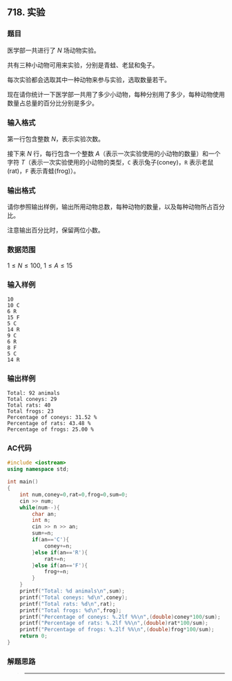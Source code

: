 ##  718. 实验

### 题目

医学部一共进行了 $N$ 场动物实验。

共有三种小动物可用来实验，分别是青蛙、老鼠和兔子。

每次实验都会选取其中一种动物来参与实验，选取数量若干。

现在请你统计一下医学部一共用了多少小动物，每种分别用了多少，每种动物使用数量占总量的百分比分别是多少。

### 输入格式

第一行包含整数 $N$，表示实验次数。

接下来 $N$ 行，每行包含一个整数 $A$（表示一次实验使用的小动物的数量）和一个字符 $T$（表示一次实验使用的小动物的类型，`C` 表示兔子(coney)，`R` 表示老鼠(rat)，`F` 表示青蛙(frog)）。

### 输出格式

请你参照输出样例，输出所用动物总数，每种动物的数量，以及每种动物所占百分比。

注意输出百分比时，保留两位小数。

### 数据范围

$1≤N≤100$,
$1≤A≤15$

### 输入样例

```
10
10 C
6 R
15 F
5 C
14 R
9 C
6 R
8 F
5 C
14 R
```

### 输出样例

```
Total: 92 animals
Total coneys: 29
Total rats: 40
Total frogs: 23
Percentage of coneys: 31.52 %
Percentage of rats: 43.48 %
Percentage of frogs: 25.00 %
```

### AC代码

```c++
#include <iostream>
using namespace std;

int main()
{
    int num,coney=0,rat=0,frog=0,sum=0;
    cin >> num;
    while(num--){
        char an;
        int n;
        cin >> n >> an;
        sum+=n;
        if(an=='C'){
            coney+=n;
        }else if(an=='R'){
            rat+=n;
        }else if(an=='F'){
            frog+=n;
        }
    }
    printf("Total: %d animals\n",sum);
    printf("Total coneys: %d\n",coney);
    printf("Total rats: %d\n",rat);
    printf("Total frogs: %d\n",frog);
    printf("Percentage of coneys: %.2lf %%\n",(double)coney*100/sum);
    printf("Percentage of rats: %.2lf %%\n",(double)rat*100/sum);
    printf("Percentage of frogs: %.2lf %%\n",(double)frog*100/sum);
    return 0;
}
```

### 解题思路

>****

